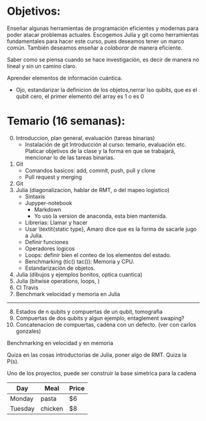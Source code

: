 Objetivos: 
==========

Enseñar algunas herramientas de programación eficientes y modernas
para poder atacar problemas actuales. Escogemos Julia y git
como herramientas fundamentales para hacer este curso, pues 
deseamos tener un marco común. También deseamos enseñar a 
_colaborar_ de manera eficiente.

Saber como se piensa cuando se hace investigación, es decir de manera 
no lineal y sin un camino claro. 

Aprender elementos de información cuántica.

* Ojo, estandarizar la definicion de los objetos,nerrar lso qubits, que es el qubit cero, el primer elemento del array es 1 o es 0 

Temario (16 semanas):
=====================
0. Introduccion, plan general, evaluación (tareas binarias)
   * Instalación de git 
   Introducción al curso: temario, evaluación etc. Platicar objetivos de la
   clase y la forma en que se trabajará, mencionar lo de las tareas binarias.
1. Git
   * Comandos basicos: add, commit, push, pull y clone
   * Pull request y merging
2. Git
3. Julia (diagonalizacion, hablar de RMT, o del mapeo logistico)
   * Sintaxis
   * Jupyper-notebook
     * Markdown
     * Yo uso la version de anaconda, esta bien mantenida.
   * Librerias: Llamar y hacer
   * Usar \textit{static type}, Amaro dice que es la forma de sacarle jugo a Julia.
   * Definir funciones
   * Operadores logicos
   * Loops: definir bien el conteo de los elementos del estado.
   * Benchmarking (tic() tac()): Memoria y CPU.
   * Estandarización de objetos.
4. Julia (dibujos y ejemplos bonitos, optica cuantica)
5. Julia (bitwise operations, loops, )
6. CI Travis 
7. Benchmark velocidad y memoria en Julia
******
8. Estados de n qubits y compuertas de un qubit, tomografia
9. Compuertas de dos qubits y algun ejemplo, entaglement swaping?
10. Concatenacion de compuertas, cadena con un defecto. (ver con carlos gonzales) 

Benchmarking en velocidad y en memoria

Quiza en las cosas introductorias de Julia, poner algo de RMT. Quiza la P(s). 

Uno de los proyectos, puede ser construir la base simetrica para la cadena

| Day     | Meal    | Price |
| --------|---------|-------|
| Monday  | pasta   | $6    |
| Tuesday | chicken | $8    |
